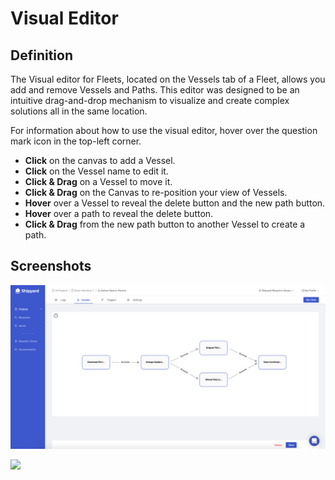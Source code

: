 # Visual Editor

## Definition

The Visual editor for Fleets, located on the Vessels tab of a Fleet, allows you add and remove Vessels and Paths. This editor was designed to be an intuitive drag-and-drop mechanism to visualize and create complex solutions all in the same location.

For information about how to use the visual editor, hover over the question mark icon in the top-left corner.

* **Click** on the canvas to add a Vessel.
* **Click** on the Vessel name to edit it.
* **Click & Drag** on a Vessel to move it.
* **Click & Drag** on the Canvas to re-position your view of Vessels.
* **Hover** over a Vessel to reveal the delete button and the new path button.
* **Hover** over a path to reveal the delete button.
* **Click & Drag** from the new path button to another Vessel to create a path.

## Screenshots

![](../../.gitbook/assets/image%20%2884%29%20%281%29.png)

![](../../.gitbook/assets/screen-cast-2020-08-07-at-2.08.56-pm.gif)

